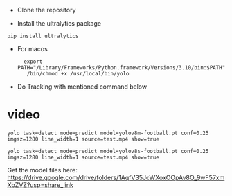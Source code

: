 

- Clone the repository


- Install the ultralytics package
```
pip install ultralytics
```

- For macos

  ```
    export PATH="/Library/Frameworks/Python.framework/Versions/3.10/bin:$PATH"
     /bin/chmod +x /usr/local/bin/yolo

  ```

- Do Tracking with mentioned command below
# video 
```
yolo task=detect mode=predict model=yolov8m-football.pt conf=0.25 imgsz=1280 line_width=1 source=test.mp4 show=true
```
```
yolo task=detect mode=predict model=yolov8s-football.pt conf=0.25 imgsz=1280 line_width=1 source=test.mp4 show=true
```




Get the model files here: https://drive.google.com/drive/folders/1AqfV35JcWXoxOOpAv8O_9wF57xmXbZVZ?usp=share_link
